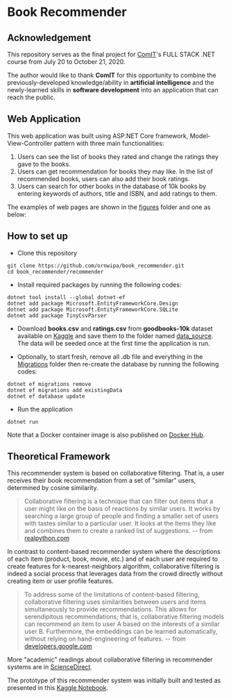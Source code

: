 # Book Recommender

## Acknowledgement

This repository serves as the final project for [ComIT](https://www.comit.org/)'s FULL STACK .NET course from July 20 to October 21, 2020.

The author would like to thank **ComIT** for this opportunity to combine the previously-developed knowledge/ability in **artificial intelligence** and the newly-learned skills in **software development** into an application that can reach the public.

## Web Application

This web application was built using ASP.NET Core framework, Model-View-Controller pattern with three main functionalities:
1. Users can see the list of books they rated and change the ratings they gave to the books.
2. Users can get recommendation for books they may like. In the list of recommended books, users can also add their book ratings.
3. Users can search for other books in the database of 10k books by entering keywords of authors, title and ISBN, and add ratings to them.

The examples of web pages are shown in the [figures](https://github.com/ornwipa/book_recommender/tree/master/figures) folder and one as below:

## How to set up

- Clone this repository
```
git clone https://github.com/ornwipa/book_recommender.git
cd book_recommender/recommender
```

- Install required packages by running the following codes:
```
dotnet tool install --global dotnet-ef
dotnet add package Microsoft.EntityFrameworkCore.Design
dotnet add package Microsoft.EntityFrameworkCore.SQLite
dotnet add package TinyCsvParser
```

- Download **books.csv** and **ratings.csv** from **goodbooks-10k** dataset available on [Kaggle](https://www.kaggle.com/zygmunt/goodbooks-10k) and save them to the folder named [data_source](https://github.com/ornwipa/book_recommender/tree/master/data_source). The data will be seeded once at the first time the application is run.

- Optionally, to start fresh, remove all .db file and everything in the [Migrations](https://github.com/ornwipa/book_recommender/tree/master/recommender/Migrations) folder then re-create the database by running the following codes:
```
dotnet ef migrations remove
dotnet ef migrations add existingData
dotnet ef database update
```

- Run the application
```
dotnet run
```

Note that a Docker container image is also published on [Docker Hub](https://hub.docker.com/repository/docker/ornwipa/book_recommender).

## Theoretical Framework

This recommender system is based on collaborative filtering. That is, a user receives their book recommendation from a set of "similar" users, determined by cosine similarity.

> Collaborative filtering is a technique that can filter out items that a user might like on the basis of reactions by similar users. It works by searching a large group of people and finding a smaller set of users with tastes similar to a particular user. It looks at the items they like and combines them to create a ranked list of suggestions. 
>-- from [realpython.com](https://realpython.com/build-recommendation-engine-collaborative-filtering/#reader-comments)

In contrast to content-based recommender system where the descriptions of each item (product, book, movie, etc.) and of each user are required to create features for k-nearest-neighbors algorithm, collaborative filtering is indeed a social process that leverages data from the crowd directly without creating item or user profile features. 

> To address some of the limitations of content-based filtering, collaborative filtering uses similarities between users and items simultaneously to provide recommendations. This allows for serendipitous recommendations; that is, collaborative filtering models can recommend an item to user A based on the interests of a similar user B. Furthermore, the embeddings can be learned automatically, without relying on hand-engineering of features. 
>-- from [developers.google.com](https://developers.google.com/machine-learning/recommendation/collaborative/basics)

More "academic" readings about collaborative filtering in recommender systems are in [ScienceDirect](https://www.sciencedirect.com/topics/computer-science/collaborative-filtering).

The prototype of this recommender system was initially built and tested as presented in this [Kaggle Notebook](https://www.kaggle.com/ornwipathamsuwan/book-recommender-using-collaborative-filtering).
